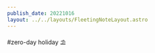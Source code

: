 ```yaml
---
publish_date: 20221016    
layout: ../../layouts/FleetingNoteLayout.astro
---
```

#zero-day holiday ⛱